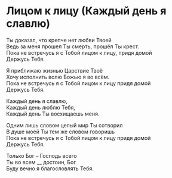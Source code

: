 # Лицом к лицу (Каждый день я славлю) 
Ты доказал, что крепче нет любви Твоей  
Ведь за меня прошел Ты смерть, прошёл Ты крест.  
Пока не встречусь я с Тобой лицом к лицу, придя домой  
Держусь Тебя.  

Я приближаю жизнью Царствие Твоё  
Хочу исполнить волю Божью я во всём.  
Пока не встречусь я с Тобой лицом к лицу придя домой  
Держусь Тебя.  
  
Каждый день я славлю,  
Каждый день люблю Тебя,  
Каждый день Ты восхищаешь меня.  
  
Одним лишь словом целый мир Ты сотворил  
В душе моей Ты тем же словом говоришь  
Пока не встречусь я с Тобой лицом к лицу придя домой  
Держусь Тебя.  
  
Только Бог – Господь всего  
Ты во всем __ достоин, Бог  
Буду вечно я благословлять Тебя.  
